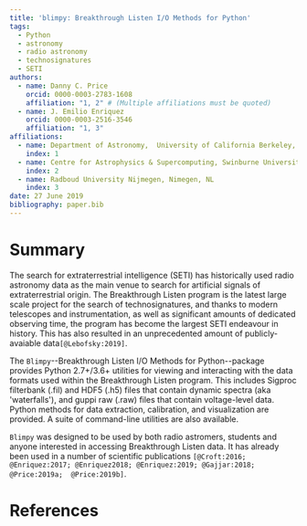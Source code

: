 ```yaml
---
title: 'blimpy: Breakthrough Listen I/O Methods for Python'
tags:
  - Python
  - astronomy
  - radio astronomy
  - technosignatures
  - SETI
authors:
  - name: Danny C. Price
    orcid: 0000-0003-2783-1608
    affiliation: "1, 2" # (Multiple affiliations must be quoted)
  - name: J. Emilio Enriquez
    orcid: 0000-0003-2516-3546
    affiliation: "1, 3"
affiliations:
  - name: Department of Astronomy,  University of California Berkeley, Berkeley CA 94720
    index: 1
  - name: Centre for Astrophysics & Supercomputing, Swinburne University of Technology, Hawthorn, VIC 3122, Australia
    index: 2
  - name: Radboud University Nijmegen, Nimegen, NL
    index: 3
date: 27 June 2019
bibliography: paper.bib
---
```


# Summary

The search for extraterrestrial intelligence (SETI) has historically used radio astronomy data as
the main venue to search for artificial signals of extraterrestrial origin. The Breakthrough Listen program
is the latest large scale project for the search of technosignatures,  and thanks to modern telescopes
and instrumentation, as well as significant amounts of dedicated observing time, the program
has become the largest SETI endeavour in history. This has also resulted in an unprecedented amount of 
publicly-avaiable data`[@Lebofsky:2019]`.

The ``Blimpy``--Breakthrough Listen I/O Methods for Python--package provides Python 2.7+/3.6+ utilities
for viewing and interacting with the data formats used within the Breakthrough Listen program.
This includes Sigproc filterbank (.fil) and HDF5 (.h5) files that contain dynamic spectra (aka 'waterfalls'),
and guppi raw (.raw) files that contain voltage-level data. Python methods for data extraction,
calibration, and visualization are provided. A suite of command-line utilities are also available.

``Blimpy`` was designed to be used by both radio astromers, students and anyone interested in accessing
 Breakthrough Listen data. It has already been used in a number of scientific publications
`[@Croft:2016; @Enriquez:2017; @Enriquez2018; @Enriquez:2019; @Gajjar:2018; @Price:2019a;  @Price:2019b]`.


# References






